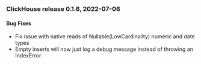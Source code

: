 ### ClickHouse release 0.1.6, 2022-07-06

#### Bug Fixes

* Fix issue with native reads of Nullable(LowCardinality) numeric and date types
* Empty inserts will now just log a debug message instead of throwing an IndexError